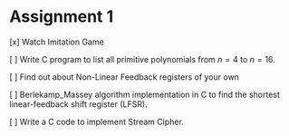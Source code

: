 # Assignment 1

[x] Watch Imitation Game

[ ] Write C program to list all primitive polynomials from $n=4$ to $n=16$.

[ ] Find out about Non-Linear Feedback registers of your own

[ ] Berlekamp_Massey algorithm implementation in C to find the shortest linear-feedback shift register (LFSR).

[ ] Write a C code to implement Stream Cipher.
